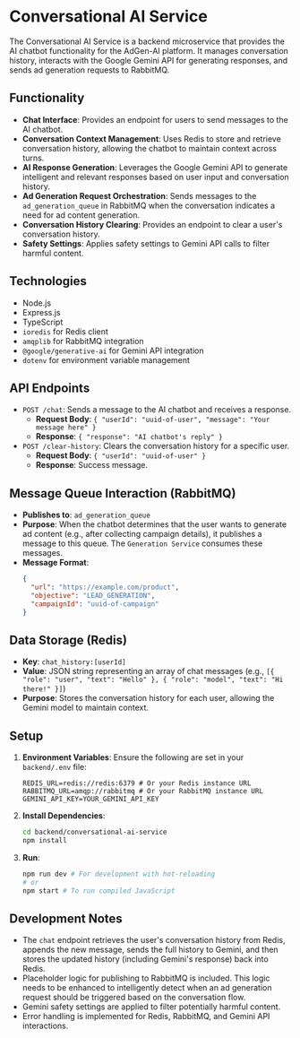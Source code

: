 # Conversational AI Service

The Conversational AI Service is a backend microservice that provides the AI chatbot functionality for the AdGen-AI platform. It manages conversation history, interacts with the Google Gemini API for generating responses, and sends ad generation requests to RabbitMQ.

## Functionality

-   **Chat Interface**: Provides an endpoint for users to send messages to the AI chatbot.
-   **Conversation Context Management**: Uses Redis to store and retrieve conversation history, allowing the chatbot to maintain context across turns.
-   **AI Response Generation**: Leverages the Google Gemini API to generate intelligent and relevant responses based on user input and conversation history.
-   **Ad Generation Request Orchestration**: Sends messages to the `ad_generation_queue` in RabbitMQ when the conversation indicates a need for ad content generation.
-   **Conversation History Clearing**: Provides an endpoint to clear a user's conversation history.
-   **Safety Settings**: Applies safety settings to Gemini API calls to filter harmful content.

## Technologies

-   Node.js
-   Express.js
-   TypeScript
-   `ioredis` for Redis client
-   `amqplib` for RabbitMQ integration
-   `@google/generative-ai` for Gemini API integration
-   `dotenv` for environment variable management

## API Endpoints

-   `POST /chat`: Sends a message to the AI chatbot and receives a response.
    -   **Request Body**: `{ "userId": "uuid-of-user", "message": "Your message here" }`
    -   **Response**: `{ "response": "AI chatbot's reply" }`
-   `POST /clear-history`: Clears the conversation history for a specific user.
    -   **Request Body**: `{ "userId": "uuid-of-user" }`
    -   **Response**: Success message.

## Message Queue Interaction (RabbitMQ)

-   **Publishes to**: `ad_generation_queue`
-   **Purpose**: When the chatbot determines that the user wants to generate ad content (e.g., after collecting campaign details), it publishes a message to this queue. The `Generation Service` consumes these messages.
-   **Message Format**:
    ```json
    {
      "url": "https://example.com/product",
      "objective": "LEAD_GENERATION",
      "campaignId": "uuid-of-campaign"
    }
    ```

## Data Storage (Redis)

-   **Key**: `chat_history:[userId]`
-   **Value**: JSON string representing an array of chat messages (e.g., `[{ "role": "user", "text": "Hello" }, { "role": "model", "text": "Hi there!" }]`)
-   **Purpose**: Stores the conversation history for each user, allowing the Gemini model to maintain context.

## Setup

1.  **Environment Variables**: Ensure the following are set in your `backend/.env` file:
    ```
    REDIS_URL=redis://redis:6379 # Or your Redis instance URL
    RABBITMQ_URL=amqp://rabbitmq # Or your RabbitMQ instance URL
    GEMINI_API_KEY=YOUR_GEMINI_API_KEY
    ```
2.  **Install Dependencies**:
    ```bash
    cd backend/conversational-ai-service
    npm install
    ```
3.  **Run**:
    ```bash
    npm run dev # For development with hot-reloading
    # or
    npm start # To run compiled JavaScript
    ```

## Development Notes

-   The `chat` endpoint retrieves the user's conversation history from Redis, appends the new message, sends the full history to Gemini, and then stores the updated history (including Gemini's response) back into Redis.
-   Placeholder logic for publishing to RabbitMQ is included. This logic needs to be enhanced to intelligently detect when an ad generation request should be triggered based on the conversation flow.
-   Gemini safety settings are applied to filter potentially harmful content.
-   Error handling is implemented for Redis, RabbitMQ, and Gemini API interactions.
